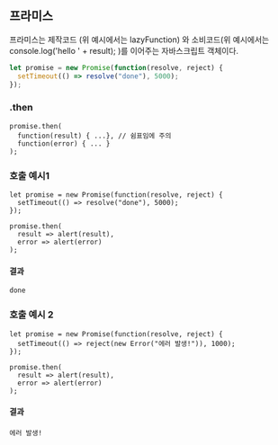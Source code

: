 ## 프라미스

프라미스는 제작코드 (위 예시에서는 lazyFunction) 와 소비코드(위 예시에서는 console.log('hello ' + result); )를 이어주는 자바스크립트 객체이다.

```javascript
let promise = new Promise(function(resolve, reject) {
  setTimeout(() => resolve("done"), 5000);
});
```

### .then
```
promise.then(
  function(result) { ...}, // 쉼표임에 주의
  function(error) { ... }
);
```
### 호출 예시1 
```
let promise = new Promise(function(resolve, reject) {
  setTimeout(() => resolve("done"), 5000);
});

promise.then(
  result => alert(result),
  error => alert(error) 
);
```
#### 결과
`done`

### 호출 예시 2  
```
let promise = new Promise(function(resolve, reject) {
  setTimeout(() => reject(new Error("에러 발생!")), 1000);
});

promise.then(
  result => alert(result), 
  error => alert(error) 
);
```
#### 결과
`에러 발생!`
